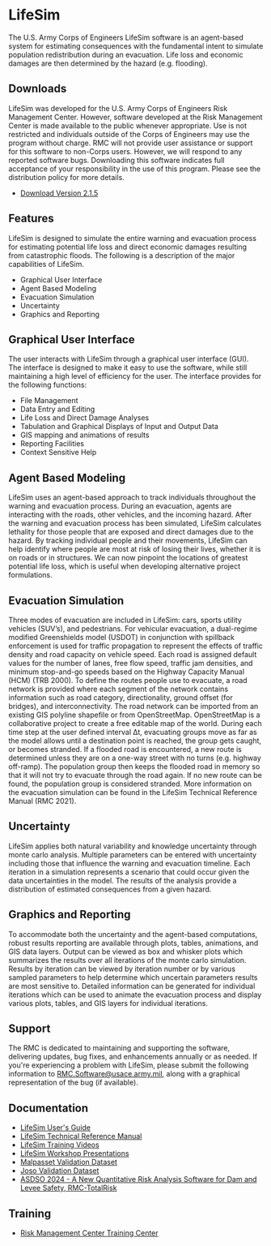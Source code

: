 # LifeSim
The U.S. Army Corps of Engineers LifeSim software is an agent-based system for estimating consequences with the fundamental intent to simulate population redistribution during an evacuation.  Life loss and economic damages are then determined by the hazard (e.g. flooding).

## Downloads
LifeSim was developed for the U.S. Army Corps of Engineers Risk Management Center. However, software developed at the Risk Management Center is made available to the public whenever appropriate. Use is not restricted and individuals outside of the Corps of Engineers may use the program without charge. RMC will not provide user assistance or support for this software to non-Corps users. However, we will respond to any reported software bugs.  Downloading this software indicates full acceptance of your responsibility in the use of this program. Please see the distribution policy for more details.

* [Download Version 2.1.5]()

## Features
LifeSim is designed to simulate the entire warning and evacuation process for estimating potential life loss and direct economic damages resulting from catastrophic floods. The following is a description of the major capabilities of LifeSim.
* Graphical User Interface
* Agent Based Modeling
* Evacuation Simulation
* Uncertainty
* Graphics and Reporting

## Graphical User Interface
The user interacts with LifeSim through a graphical user interface (GUI). The interface is designed to make it easy to use the software, while still maintaining a high level of efficiency for the user. The interface provides for the following functions:
* File Management
* Data Entry and Editing
* Life Loss and Direct Damage Analyses
* Tabulation and Graphical Displays of Input and Output Data
* GIS mapping and animations of results
* Reporting Facilities
* Context Sensitive Help

## Agent Based Modeling
LifeSim uses an agent-based approach to track individuals throughout the warning and evacuation process. During an evacuation, agents are interacting with the roads, other vehicles, and the incoming hazard. After the warning and evacuation process has been simulated, LifeSim calculates lethality for those people that are exposed and direct damages due to the hazard. By tracking individual people and their movements, LifeSim can help identify where people are most at risk of losing their lives, whether it is on roads or in structures.  We can now pinpoint the locations of greatest potential life loss, which is useful when developing alternative project formulations.
 
## Evacuation Simulation
Three modes of evacuation are included in LifeSim: cars, sports utility vehicles (SUV’s), and pedestrians. For vehicular evacuation, a dual-regime modified Greenshields model (USDOT) in conjunction with spillback enforcement is used for traffic propagation to represent the effects of traffic density and road capacity on vehicle speed. Each road is assigned default values for the number of lanes, free flow speed, traffic jam densities, and minimum stop-and-go speeds based on the Highway Capacity Manual (HCM) (TRB 2000).
To define the routes people use to evacuate, a road network is provided where each segment of the network contains information such as road category, directionality, ground offset (for bridges), and interconnectivity. The road network can be imported from an existing GIS polyline shapefile or from OpenStreetMap. OpenStreetMap is a collaborative project to create a free editable map of the world.
During each time step at the user defined interval Δt, evacuating groups move as far as the model allows until a destination point is reached, the group gets caught, or becomes stranded. If a flooded road is encountered, a new route is determined unless they are on a one-way street with no turns (e.g. highway off-ramp). The population group then keeps the flooded road in memory so that it will not try to evacuate through the road again.  If no new route can be found, the population group is considered stranded. More information on the evacuation simulation can be found in the LifeSim Technical Reference Manual (RMC 2021).
 
## Uncertainty
LifeSim applies both natural variability and knowledge uncertainty through monte carlo analysis. Multiple parameters can be entered with uncertainty including those that influence the warning and evacuation timeline. Each iteration in a simulation represents a scenario that could occur given the data uncertainties in the model. The results of the analysis provide a distribution of estimated consequences from a given hazard.

## Graphics and Reporting
To accommodate both the uncertainty and the agent-based computations, robust results reporting are available through plots, tables, animations, and GIS data layers. Output can be viewed as box and whisker plots which summarizes the results over all iterations of the monte carlo simulation. Results by iteration can be viewed by iteration number or by various sampled parameters to help determine which uncertain parameters results are most sensitive to. Detailed information can be generated for individual iterations which can be used to animate the evacuation process and display various plots, tables, and GIS layers for individual iterations.

## Support
The RMC is dedicated to maintaining and supporting the software, delivering updates, bug fixes, and enhancements annually or as needed. If you're experiencing a problem with LifeSim, please submit the following information to RMC.Software@usace.army.mil, along with a graphical representation of the bug (if available).

## Documentation
* [LifeSim User's Guide](https://iwrlibrary.sec.usace.army.mil/resource/06bd49f2-cdd5-4e50-b58b-96c804c18886)
* [LifeSim Technical Reference Manual](https://iwrlibrary.sec.usace.army.mil/resource/c1dae7c1-c83f-4e9d-82e9-f311fa67f2ef)
* [LifeSim Training Videos](https://www.youtube.com/playlist?list=PLCYnGQpA5NVbWlp1oIGDF74CjODRR31K2)
* [LifeSim Workshop Presentations](https://drive.google.com/file/d/1RYq88t5pGEB48jxVFTDISWdVVoqU8kqa/view)
* [Malpasset Validation Dataset](https://www.rmc.usace.army.mil/Software/LifeSim/Malpasset-Validation-Dataset/)
* [Joso Validation Dataset](https://www.rmc.usace.army.mil/Software/LifeSim/Joso-Validation-Dataset/)
* [ASDSO 2024 - A New Quantitative Risk Analysis Software for Dam and Levee Safety, RMC-TotalRisk](https://github.com/user-attachments/files/17684807/ASDSO.-.2024.-.New.Quantitative.Risk.Analysis.Software.RMC-TotalRisk.pdf)

## Training
* [Risk Management Center Training Center](https://www.rmc.usace.army.mil/Training/)
